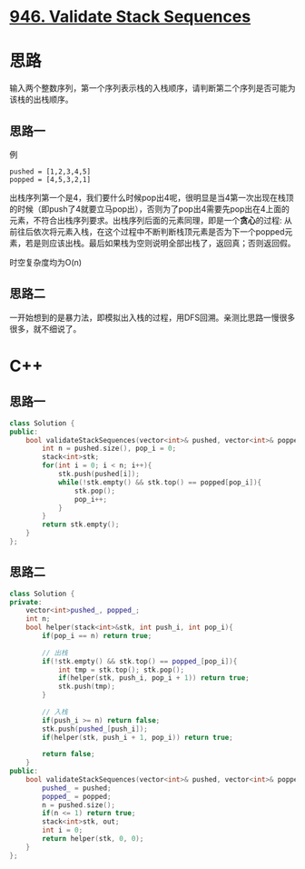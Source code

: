 # [946. Validate Stack Sequences](https://leetcode.com/problems/validate-stack-sequences/)

# 思路

输入两个整数序列，第一个序列表示栈的入栈顺序，请判断第二个序列是否可能为该栈的出栈顺序。

## 思路一

例
```
pushed = [1,2,3,4,5]
popped = [4,5,3,2,1]
```
出栈序列第一个是4，我们要什么时候pop出4呢，很明显是当4第一次出现在栈顶的时候（即push了4就要立马pop出），否则为了pop出4需要先pop出在4上面的元素，不符合出栈序列要求。出栈序列后面的元素同理，即是一个**贪心**的过程: 从前往后依次将元素入栈，在这个过程中不断判断栈顶元素是否为下一个popped元素，若是则应该出栈。最后如果栈为空则说明全部出栈了，返回真；否则返回假。

时空复杂度均为O(n)

## 思路二

一开始想到的是暴力法，即模拟出入栈的过程，用DFS回溯。亲测比思路一慢很多很多，就不细说了。

# C++

## 思路一
``` C++
class Solution {
public:
    bool validateStackSequences(vector<int>& pushed, vector<int>& popped) {
        int n = pushed.size(), pop_i = 0;
        stack<int>stk;
        for(int i = 0; i < n; i++){
            stk.push(pushed[i]);
            while(!stk.empty() && stk.top() == popped[pop_i]){
                stk.pop();
                pop_i++;
            }
        }
        return stk.empty();
    }
};
```

## 思路二
``` C++
class Solution {
private:
    vector<int>pushed_, popped_;
    int n;
    bool helper(stack<int>&stk, int push_i, int pop_i){
        if(pop_i == n) return true;
        
        // 出栈
        if(!stk.empty() && stk.top() == popped_[pop_i]){ 
            int tmp = stk.top(); stk.pop();
            if(helper(stk, push_i, pop_i + 1)) return true;
            stk.push(tmp);
        }
        
        // 入栈
        if(push_i >= n) return false;
        stk.push(pushed_[push_i]);
        if(helper(stk, push_i + 1, pop_i)) return true;
        
        return false;
    }
public:
    bool validateStackSequences(vector<int>& pushed, vector<int>& popped) {
        pushed_ = pushed;
        popped_ = popped;
        n = pushed.size();
        if(n <= 1) return true;
        stack<int>stk, out;
        int i = 0;
        return helper(stk, 0, 0);
    }
};
```


